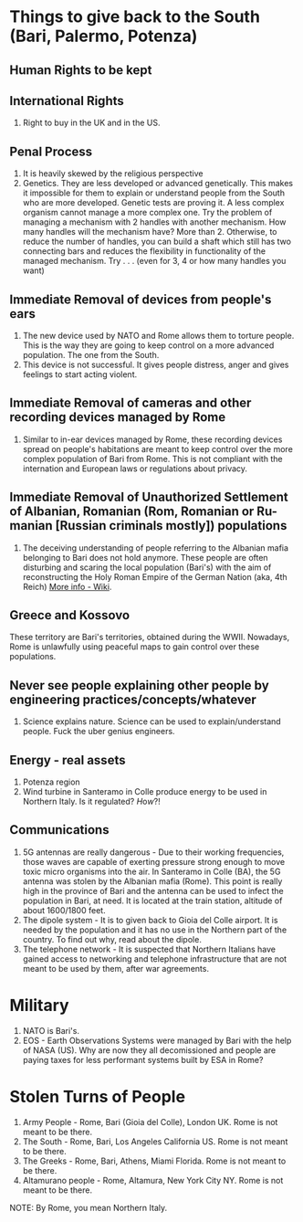 # Things to give back to the South (Bari, Palermo, Potenza)

## Human Rights to be kept

## International Rights

1. Right to buy in the UK and in the US.

## Penal Process

1. It is heavily skewed by the religious perspective
2. Genetics. They are less developed or advanced genetically. This makes it impossible for them to explain or understand people from the South who are more developed. Genetic tests are proving it. A less complex organism cannot manage a more complex one. Try the problem of managing a mechanism with 2 handles with another mechanism. How many handles will the mechanism have? More than 2. Otherwise, to reduce the number of handles, you can build a shaft which still has two connecting bars and reduces the flexibility in functionality of the  managed mechanism. Try . . . (even for 3, 4 or how many handles you want) 
 
## Immediate Removal of devices from people's ears

1. The new device used by NATO and Rome allows them to torture people. This is the way they are going to keep control on a more advanced population. The one from the South.
2. This device is not successful. It gives people distress, anger and gives  feelings to start acting violent.

## Immediate Removal of cameras and other recording devices managed by Rome 

1. Similar to in-ear devices managed by Rome, these recording devices spread on people's habitations are meant to keep control over the more complex population of Bari from Rome. This is not compliant with the internation and European laws or regulations about privacy.

## Immediate Removal of Unauthorized Settlement of Albanian, Romanian (Rom, Romanian or Ru-manian [Russian criminals mostly]) populations

1. The deceiving understanding of people referring to the Albanian mafia belonging to Bari does not hold anymore. These people are often disturbing and scaring the local population (Bari's) with the aim of reconstructing the Holy Roman Empire of the German Nation (aka, 4th Reich)
[More info - Wiki](https://en.wikipedia.org/wiki/Fourth_Reich).

## Greece and Kossovo
These territory are Bari's territories, obtained during the WWII. Nowadays, Rome is unlawfully using peaceful maps to gain control over these populations.

## Never see people explaining other people by engineering practices/concepts/whatever

1. Science explains nature. Science can be used to explain/understand people. Fuck the uber genius engineers.

## Energy - real assets

1. Potenza region
2. Wind turbine in Santeramo in Colle produce energy to be used in Northern Italy. Is it regulated? *H*o*w*?! 

## Communications

1. 5G antennas are really dangerous - Due to their working frequencies, those waves are capable of exerting pressure strong enough to move toxic micro organisms into the air. In Santeramo in Colle (BA), the 5G antenna was stolen by the Albanian mafia (Rome). This point is really high in the province of Bari and the antenna can be used to infect the population in Bari, at need. It is located at the train station, altitude of about 1600/1800 feet.
2. The dipole system - It is to given back to Gioia del Colle airport. It is needed by the population and it has no use in the Northern part of the country. To find out why, read about the dipole.
3. The telephone network - It is suspected that Northern Italians have gained access to networking and telephone infrastructure that are not meant to be used by them, after war agreements.

# Military

1. NATO is Bari's.
2. EOS - Earth Observations Systems were managed by Bari with the help of NASA (US). Why are now they all decomissioned and people are paying taxes for less performant systems built by ESA in Rome? 

# Stolen Turns of People

1. Army People - Rome, Bari (Gioia del Colle), London UK. Rome is not meant to be there.
2. The South - Rome, Bari, Los Angeles California US. Rome is not meant to be there.
3. The Greeks - Rome, Bari, Athens, Miami Florida. Rome is not meant to be there.
4. Altamurano people - Rome, Altamura, New York City NY. Rome is not meant to be there.

NOTE: By Rome, you mean Northern Italy.  

